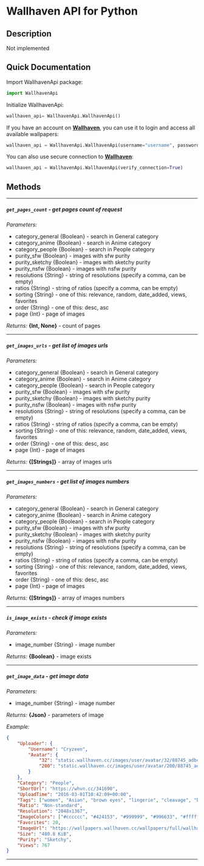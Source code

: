 # Wallhaven API for Python

## Description
Not implemented

## Quick Documentation
Import WallhavenApi package:
```python
import WallhavenApi
```
Initialize WallhavenApi:
```python
wallhaven_api= WallhavenApi.WallhavenApi()
```
If you have an account on **[Wallhaven](https://wallhaven.cc)**, you can use it to login and access all available wallpapers:
```python
wallhaven_api = WallhavenApi.WallhavenApi(username="username", password="password")
```
You can also use secure connection to **[Wallhaven](https://wallhaven.cc)**:
```python
wallhaven_api = WallhavenApi.WallhavenApi(verify_connection=True)
```
## Methods
---
##### `get_pages_count` - get pages count of request
_Parameters:_
- category_general {Boolean} - search in General category
- category_anime {Boolean} - search in Anime category
- category_people {Boolean} - search in People category
- purity_sfw {Boolean} - images with sfw purity
- purity_sketchy {Boolean} - images with sketchy purity
- purity_nsfw {Boolean} - images with nsfw purity
- resolutions {String} - string of resolutions (specify a comma, can be empty)
- ratios {String} - string of ratios (specify a comma, can be empty)
- sorting {String} - one of this: relevance, random, date_added, views, favorites
- order {String} - one of this: desc, asc
- page {Int} - page of images

_Returns:_ **{Int, None}** - count of pages

---

##### `get_images_urls` - get list of images urls
_Parameters:_
- category_general {Boolean} - search in General category
- category_anime {Boolean} - search in Anime category
- category_people {Boolean} - search in People category
- purity_sfw {Boolean} - images with sfw purity
- purity_sketchy {Boolean} - images with sketchy purity
- purity_nsfw {Boolean} - images with nsfw purity
- resolutions {String} - string of resolutions (specify a comma, can be empty)
- ratios {String} - string of ratios (specify a comma, can be empty)
- sorting {String} - one of this: relevance, random, date_added, views, favorites
- order {String} - one of this: desc, asc
- page {Int} - page of images

_Returns:_ **{[Strings]}** - array of images urls

---

##### `get_images_numbers` - get list of images numbers
_Parameters:_
- category_general {Boolean} - search in General category
- category_anime {Boolean} - search in Anime category
- category_people {Boolean} - search in People category
- purity_sfw {Boolean} - images with sfw purity
- purity_sketchy {Boolean} - images with sketchy purity
- purity_nsfw {Boolean} - images with nsfw purity
- resolutions {String} - string of resolutions (specify a comma, can be empty)
- ratios {String} - string of ratios (specify a comma, can be empty)
- sorting {String} - one of this: relevance, random, date_added, views, favorites
- order {String} - one of this: desc, asc
- page {Int} - page of images

_Returns:_ **{[Strings]}** - array of images numbers

---

##### `is_image_exists` - check if image exists
_Parameters:_
- image_number {String} - image number

_Returns:_ **{Boolean}** - image exists

---

##### `get_image_data` - get image data
_Parameters:_
- image_number {String} - image number

_Returns:_ **{Json}** - parameters of image

_Example:_
```json
{
    "Uploader": {
        "Username": "Cryzeen",
        "Avatar": {
            "32": "static.wallhaven.cc/images/user/avatar/32/88745_adbc0e09e7ff813ba295ad45516d41f8aac3c300d932d0f8ca009f6d8bc61a6e.jpg",
            "200": "static.wallhaven.cc/images/user/avatar/200/88745_adbc0e09e7ff813ba295ad45516d41f8aac3c300d932d0f8ca009f6d8bc61a6e.jpg"
        }
    },
    "Category": "People",
    "ShortUrl": "https://whvn.cc/341690",
    "UploadTime": "2016-03-01T10:42:09+00:00",
    "Tags": ["women", "Asian", "brown eyes", "lingerie", "cleavage", "black bras", "black panties", "high heels", "red lipstick"],
    "Ratio": "Non-standard",
    "Resolution": "2048x1367",
    "ImageColors": ["#cccccc", "#424153", "#999999", "#996633", "#ffffff"],
    "Favorites": 20,
    "ImageUrl": "https://wallpapers.wallhaven.cc/wallpapers/full/wallhaven-341690.jpg",
    "Size": "480.8 KiB",
    "Purity": "Sketchy",
    "Views": 767
}
```

---


